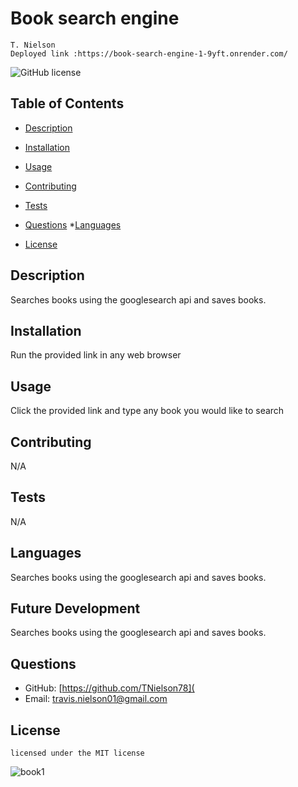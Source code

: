 # Book search engine
    T. Nielson
    Deployed link :https://book-search-engine-1-9yft.onrender.com/
![GitHub license](https://img.shields.io/badge/license-MIT-blue.svg)
## Table of Contents
* [Description](#description)
* [Installation](#installation)
* [Usage](#usage)
* [Contributing](#contributing)
* [Tests](#tests)
* [Questions](#questions)
*[Languages](#languages) 

* [License](#license)

## Description
Searches books using the googlesearch api and saves books.
## Installation
Run the provided link in any web browser
## Usage
Click the provided link and type any book you would like to search
## Contributing
N/A
## Tests
N/A
## Languages
Searches books using the googlesearch api and saves books.
## Future Development
Searches books using the googlesearch api and saves books.
## Questions
* GitHub: [https://github.com/TNielson78](
* Email: travis.nielson01@gmail.com
## License   
    licensed under the MIT license

![book1](https://github.com/TNielson78/book_search_engine/assets/147010160/7b8baceb-e27c-4b1c-97ee-82df836d12bc)



